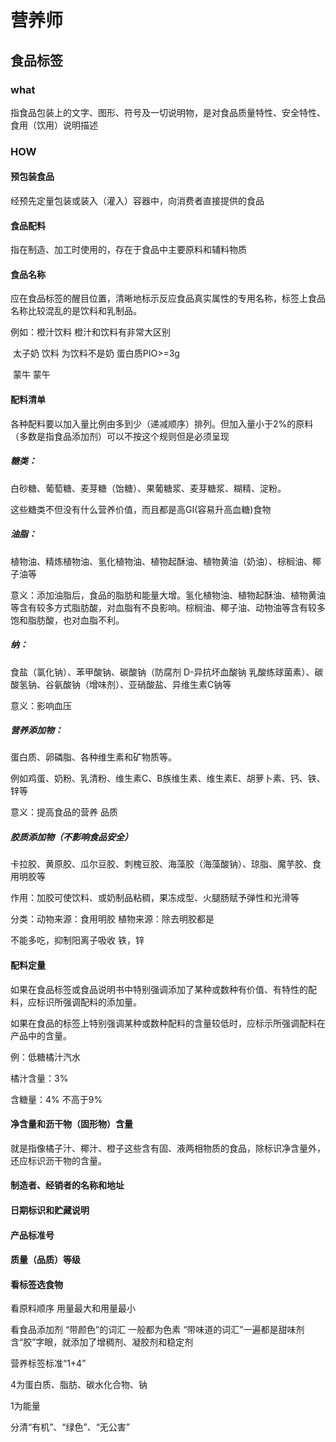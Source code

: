 # 营养师

## 食品标签

### what

指食品包装上的文字、图形、符号及一切说明物，是对食品质量特性、安全特性、食用（饮用）说明描述

### HOW

#### 预包装食品

经预先定量包装或装入（灌入）容器中，向消费者直接提供的食品

#### 食品配料

指在制造、加工时使用的，存在于食品中主要原料和辅料物质

#### 食品名称

应在食品标签的醒目位置，清晰地标示反应食品真实属性的专用名称，标签上食品名称比较混乱的是饮料和乳制品。

例如：橙汁饮料   橙汁和饮料有非常大区别

​	 	  太子奶 饮料   为饮料不是奶     蛋白质PIO>=3g

​			蒙牛  蒙午

#### 配料清单

各种配料要以加入量比例由多到少（递减顺序）排列。但加入量小于2%的原料（多数是指食品添加剂）可以不按这个规则但是必须呈现 

##### 糖类：

白砂糖、葡萄糖、麦芽糖（饴糖）、果葡糖浆、麦芽糖浆、糊精、淀粉。

这些糖类不但没有什么营养价值，而且都是高GI(容易升高血糖)食物

##### 油脂：

植物油、精炼植物油、氢化植物油、植物起酥油、植物黄油（奶油）、棕榈油、椰子油等

意义：添加油脂后，食品的脂肪和能量大增。氢化植物油、植物起酥油、植物黄油等含有较多方式脂肪酸，对血脂有不良影响。棕榈油、椰子油、动物油等含有较多饱和脂肪酸，也对血脂不利。

##### 纳：

食盐（氯化钠）、苯甲酸钠、碳酸钠（防腐剂 D-异抗坏血酸钠 乳酸练球菌素）、碳酸氢钠、谷氨酸钠（增味剂）、亚硝酸盐、异维生素C钠等

意义：影响血压

##### 营养添加物：

蛋白质、卵磷脂、各种维生素和矿物质等。

例如鸡蛋、奶粉、乳清粉、维生素C、B族维生素、维生素E、胡萝卜素、钙、铁、锌等

意义：提高食品的营养 品质

##### 胶质添加物（不影响食品安全）

卡拉胶、黄原胶、瓜尔豆胶、刺槐豆胶、海藻胶（海藻酸钠）、琼脂、魔芋胶、食用明胶等

作用：加胶可使饮料、或奶制品粘稠，果冻成型、火腿肠赋予弹性和光滑等

分类：动物来源：食用明胶  植物来源：除去明胶都是

不能多吃，抑制阳离子吸收  铁，锌 

#### 配料定量

 如果在食品标签或食品说明书中特别强调添加了某种或数种有价值、有特性的配料，应标识所强调配料的添加量。

如果在食品的标签上特别强调某种或数种配料的含量较低时，应标示所强调配料在产品中的含量。

例：低糖橘汁汽水

橘汁含量：3%

含糖量：4%    不高于9%

#### 净含量和沥干物（固形物）含量

就是指像橘子汁、椰汁、橙子这些含有固、液两相物质的食品，除标识净含量外，还应标识沥干物的含量。

#### 制造者、经销者的名称和地址

#### 日期标识和贮藏说明

#### 产品标准号

#### 质量（品质）等级

#### 看标签选食物

看原料顺序   用量最大和用量最小

看食品添加剂   “带颜色”的词汇  一般都为色素  “带味道的词汇”一遍都是甜味剂   含“胶”字眼，就添加了增稠剂、凝胶剂和稳定剂

营养标签标准“1+4”

4为蛋白质、脂肪、碳水化合物、钠  

1为能量

分清“有机”、“绿色”、“无公害”